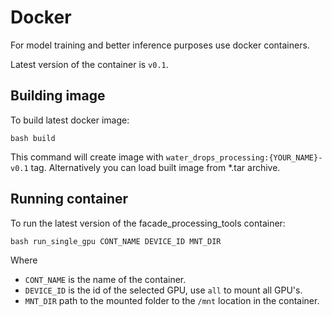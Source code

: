 # Docker
 For model training and better inference purposes use docker containers.
 
Latest version of the container is `v0.1`.

## Building image
To build latest docker image:

```commandline
bash build
```

This command will create image with `water_drops_processing:{YOUR_NAME}-v0.1` tag. 
Alternatively you can load built image from *.tar archive.

## Running container
To run the latest version of the facade_processing_tools container:

```commandline
bash run_single_gpu CONT_NAME DEVICE_ID MNT_DIR
```
Where 
- `CONT_NAME` is the name of the container.
- `DEVICE_ID` is the id of the selected GPU, use `all` to mount all GPU's.
- `MNT_DIR` path to the mounted folder to the `/mnt` location in the container.

